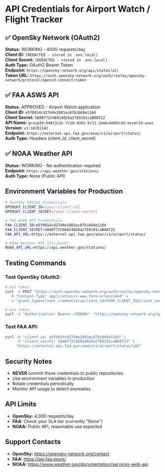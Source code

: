 # API Credentials for Airport Watch / Flight Tracker

## ✅ OpenSky Network (OAuth2)
**Status:** WORKING - 4000 requests/day  
**Client ID:** `[REDACTED - stored in .env.local]`  
**Client Secret:** `[REDACTED - stored in .env.local]`  
**Auth Type:** OAuth2 Bearer Token  
**Endpoint:** `https://opensky-network.org/api/states/all`  
**Token URL:** `https://auth.opensky-network.org/auth/realms/opensky-network/protocol/openid-connect/token`  

## ✅ FAA ASWS API
**Status:** APPROVED - Airport Watch application  
**Client ID:** `e5f0914cd27d4e1083ac87b1668e116d`  
**Client Secret:** `5880f72C66924020a27E0101caB08f22`  
**API Name:** `groupId:b4811c2c-7c20-4182-bc11-2eebcb466c4d:assetId:asws`  
**Version:** `v1:18781142`  
**Endpoint:** `https://external-api.faa.gov/asws/v1/airport/status/`  
**Auth Type:** Headers (client_id, client_secret)  

## ✅ NOAA Weather API
**Status:** WORKING - No authentication required  
**Endpoint:** `https://api.weather.gov/stations/`  
**Auth Type:** None (Public API)  

## Environment Variables for Production

```bash
# OpenSky OAuth2 Credentials
OPENSKY_CLIENT_ID=[your-client-id]
OPENSKY_CLIENT_SECRET=[your-client-secret]

# FAA ASWS API Credentials
FAA_CLIENT_ID=e5f0914cd27d4e1083ac87b1668e116d
FAA_CLIENT_SECRET=5880f72C66924020a27E0101caB08f22
FAA_API_URL=https://external-api.faa.gov/asws/v1/airport/status/

# NOAA Weather API (Fallback)
NOAA_API_URL=https://api.weather.gov/stations/
```

## Testing Commands

### Test OpenSky OAuth2:
```bash
# Get token
curl -X POST "https://auth.opensky-network.org/auth/realms/opensky-network/protocol/openid-connect/token" \
  -H "Content-Type: application/x-www-form-urlencoded" \
  -d "grant_type=client_credentials&client_id=YOUR_CLIENT_ID&client_secret=YOUR_CLIENT_SECRET"

# Use token
curl -H "Authorization: Bearer <TOKEN>" "https://opensky-network.org/api/states/all?lamin=40&lomin=-74&lamax=41&lomax=-73"
```

### Test FAA API:
```bash
curl -H "client_id: e5f0914cd27d4e1083ac87b1668e116d" \
     -H "client_secret: 5880f72C66924020a27E0101caB08f22" \
     "https://external-api.faa.gov/asws/v1/airport/status/LAX"
```

## Security Notes
- **NEVER** commit these credentials to public repositories
- Use environment variables in production
- Rotate credentials periodically
- Monitor API usage to detect anomalies

## API Limits
- **OpenSky:** 4,000 requests/day
- **FAA:** Check your SLA tier (currently "None")
- **NOAA:** Public API, reasonable use expected

## Support Contacts
- **OpenSky:** https://opensky-network.org/contact
- **FAA:** https://api.faa.gov/s/
- **NOAA:** https://www.weather.gov/documentation/services-web-api
